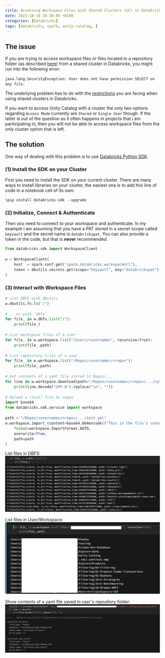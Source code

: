 ```yaml
---
title: Accessing Workspace Files with Shared Clusters (UC) in Databricks
date: 2023-10-18 16:30:00 +0100
categories: [Databricks]
tags: [databricks, spark, unity-catalog, ]
---
```


## The issue

If you are trying to access workspace files or files located in a repository folder (as described [here](https://learn.microsoft.com/en-us/azure/databricks/files/workspace-interact)) from a shared cluster in Databricks, you might run into the following error:

`java.lang.SecurityException: User does not have permission SELECT on any file.`

The underlying problem has to do with the [restrictions](https://docs.databricks.com/en/clusters/configure.html#shared-access-mode-limitations) you are facing when using shared clusters in Databricks.

If you want to access Unity Catalog with a cluster the only two options regarding `Access Mode` currently are `Shared` or `Single User` though. If the latter is out of the question as it often happens in projects that i am participating in, then you will not be able to access workspace files from the only cluster option that is left.

## The solution

One way of dealing with this problem is to use [Databricks Python SDK](https://databricks-sdk-py.readthedocs.io/en/latest/).

### (1) Install the SDK on your Cluster

First you need to install the SDK on your current cluster. There are many ways to install libraries on your cluster, the easiest one is to add this line of code in a notebook cell of its own:

```python
%pip install databricks-sdk --upgrade
```

### (2) Initialize, Connect & Authenticate

Then you need to connect to your workspace and authenticate. In my example i am assuming that you have a PAT stored in a secret scope called `keyvault` and the secret name is `databrickspat`. You can also provide a token in the code, but that is __never__ recommended.

```python
from databricks.sdk import WorkspaceClient

w = WorkspaceClient(
    host  = spark.conf.get("spark.databricks.workspaceUrl"),
    token = dbutils.secrets.get(scope="keyvault", key="databrickspat")
)
```

### (3) Interact with Workspace Files

```python
# List DBFS with dbutils
w.dbutils.fs.ls("/")
 
# ...or with 'dbfs'
for file_ in w.dbfs.list("/"):
    print(file_)
    
# List workspace files of a user
for file_ in w.workspace.list("/Users/<username>", recursive=True):
    print(file_.path)
    
# List repository files of a user
for file_ in w.workspace.list("/Repos/<username>/<repo>"):
    print(file_.path)
 
# Get contents of a yaml file stored in Repos/...    
for line in w.workspace.download(path="/Repos/<username>/<repo>/.../catalog.yml"):
    print(line.decode("UTF-8").replace("\n", ""))

# Upload a (text) file to repos
import base64
from databricks.sdk.service import workspace

path = "/Repos/<username>/<repo>/.../test.yml"
w.workspace.import_(content=base64.b64encode(("This is the file's content").encode()).decode(),
    format=workspace.ImportFormat.AUTO,
    overwrite=True,
    path=path
)
```

List files in DBFS:
![List DBFS](/assets/img/dbfs.png)

List files in User/Workspace:
![List User Files](/assets/img/user.png)

Show contents of a yaml file saved in user's repository folder:
![Download File](/assets/img/yaml.png)
